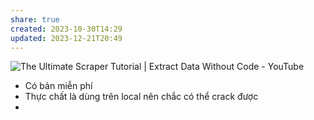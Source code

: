 ```yaml
---
share: true
created: 2023-10-30T14:29
updated: 2023-12-21T20:49
---
```


![The Ultimate Scraper Tutorial | Extract Data Without Code - YouTube](https://youtu.be/26Gt_9kFVok?si=4jzHc0Ni0UEcHZ-p)
- Có bản miễn phí
- Thực chất là dùng trên local nên chắc có thể crack được
- 